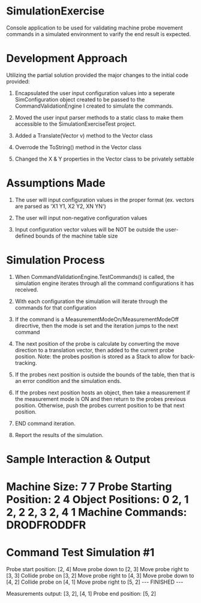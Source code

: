 # SimulationExercise

Console application to be used for validating machine probe movement commands in a simulated environment to varify the end result is expected.

# Development Approach

Utilizing the partial solution provided the major changes to the initial code provided:

1) Encapsulated the user input configuration values into a seperate SimConfiguration object created to be passed to the CommandValidationEngine I created to simulate the commands.

2) Moved the user input parser methods to a static class to make them accessible to the SimulationExerciseTest project.

3) Added a Translate(Vector v) method to the Vector class

4) Overrode the ToString() method in the Vector class

5) Changed the X & Y properties in the Vector class to be privately settable

# Assumptions Made

1) The user will input configuration values in the proper format (ex. vectors are parsed as 'X1 Y1, X2 Y2, XN YN')

2) The user will input non-negative configuration values

3) Input configuration vector values will be NOT be outside the user-defined bounds of the machine table size

# Simulation Process

1) When CommandValidationEngine.TestCommands() is called, the simulation engine iterates through all the command configurations it has received.

2) With each configuration the simulation will iterate through the commands for that configuration

3) If the command is a MeasurementModeOn/MeasurementModeOff direcrtive, then the mode is set and the iteration jumps to the next command

4) The next position of the probe is calculate by converting the move direction to a translation vector, then added to the current probe position. Note: the probes position is stored as a Stack to allow for back-tracking.

5) If the probes next position is outside the bounds of the table, then that is an error condition and the simulation ends.

6) If the probes next position hosts an object, then take a measurement if the measurement mode is ON and then return to the probes previous position. Otherwise, push the probes current position to be that next position.

7) END command iteration.

8) Report the results of the simulation.

# Sample Interaction & Output

Machine Size: 7 7
Probe Starting Position: 2 4
Object Positions: 0 2, 1 2, 2 2, 3 2, 4 1
Machine Commands: DRODFRODDFR
==================================================
Command Test Simulation #1
==================================================
Probe start position: [2, 4]
Move probe down to [2, 3]
Move probe right to [3, 3]
Collide probe on [3, 2]
Move probe right to [4, 3]
Move probe down to [4, 2]
Collide probe on [4, 1]
Move probe right to [5, 2]
--- FINISHED ---

Measurements output: [3, 2], [4, 1]
Probe end position: [5, 2]
